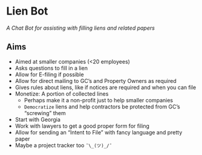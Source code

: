 # Lien Bot 
_A Chat Bot for assisting with filling liens and related papers_

## Aims
* Aimed at smaller companies (<20 employees) 
* Asks questions to fill in a lien
* Allow for E-filing if possible
* Allow for direct mailing to GC’s and Property Owners as required
* Gives rules about liens, like if notices are required and when you can file
* Monetize: A portion of collected lines
    * Perhaps make it a non-profit just to help smaller companies
    * `Democratize` liens and help contractors be protected from GC’s “screwing” them
* Start with Georgia
* Work with lawyers to get a good proper form for filing
* Allow for sending an “Intent to File” with fancy language and pretty paper
* Maybe a project tracker too `¯\_(ツ)_/¯ `
